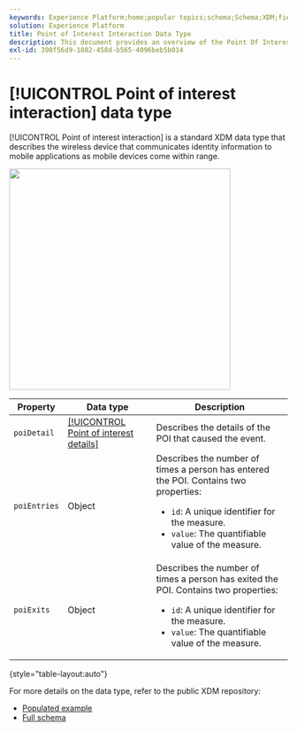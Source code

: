 ```yaml
---
keywords: Experience Platform;home;popular topics;schema;Schema;XDM;fields;schemas;Schemas;poi;interaction;point of interest;point-of-interest;datatype;data-type;data type;
solution: Experience Platform
title: Point of Interest Interaction Data Type
description: This document provides an overview of the Point Of Interest Interaction XDM data type.
exl-id: 398f56d9-1802-458d-b565-4096beb5b014
---
```

# [!UICONTROL Point of interest interaction] data type

[!UICONTROL Point of interest interaction] is a standard XDM data type that describes the wireless device that communicates identity information to mobile applications as mobile devices come within range.

<img src='../images/data-types/poi-interaction.png' width=400 /><br />

| Property | Data type | Description |
| --- | --- | --- |
| `poiDetail` | [[!UICONTROL Point of interest details]](./poi-details.md) | Describes the details of the POI that caused the event. |
| `poiEntries` | Object | Describes the number of times a person has entered the POI. Contains two properties: <ul><li>`id`: A unique identifier for the measure.</li><li>`value`: The quantifiable value of the measure.</li></ul> |
| `poiExits` | Object | Describes the number of times a person has exited the POI. Contains two properties: <ul><li>`id`: A unique identifier for the measure.</li><li>`value`: The quantifiable value of the measure.</li></ul> |

{style="table-layout:auto"}

For more details on the data type, refer to the public XDM repository:

* [Populated example](https://github.com/adobe/xdm/blob/master/components/datatypes/deprecated/poi-interaction.example.1.json)
* [Full schema](https://github.com/adobe/xdm/blob/master/components/datatypes/deprecated/poi-interaction.schema.json)
